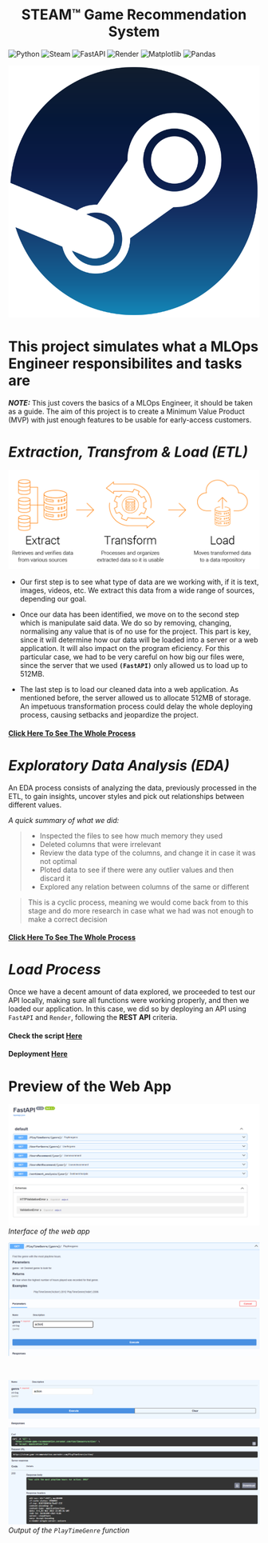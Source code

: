 <h1 style = 'text-align: center'> STEAM™ Game Recommendation System </h1>

![Python](https://img.shields.io/badge/python-3670A0?style=for-the-badge&logo=python&logoColor=ffdd54)
![Steam](https://img.shields.io/badge/steam-%23000000.svg?style=for-the-badge&logo=steam&logoColor=white)
![FastAPI](https://img.shields.io/badge/FastAPI-005571?style=for-the-badge&logo=fastapi)
![Render](https://img.shields.io/badge/Render-%46E3B7.svg?style=for-the-badge&logo=render&logoColor=white)
![Matplotlib](https://img.shields.io/badge/Matplotlib-%23ffffff.svg?style=for-the-badge&logo=Matplotlib&logoColor=black)
![Pandas](https://img.shields.io/badge/pandas-%23150458.svg?style=for-the-badge&logo=pandas&logoColor=white)

![Steam Logo](./assets/images/steam.png)

# This project simulates what a MLOps Engineer responsibilites and tasks are

**_NOTE:_** This just covers the basics of a MLOps Engineer, it should be taken as a guide. The aim of this project is to create a Minimum Value Product (MVP) with just enough features to be usable for early-access customers.

# _Extraction, Transfrom & Load (ETL)_

![ETL Process](assets/images/ETL.png)

- Our first step is to see what type of data are we working with, if it is text, images, videos, etc. We extract this data from a wide range of sources, depending our goal.

- Once our data has been identified, we move on to the second step which is manipulate said data. We do so by removing, changing, normalising any value that is of no use for the project. This part is key, since it will determine how our data will be loaded into a server or a web application. It will also impact on the program eficiency. For this particular case, we had to be very careful on how big our files were, since the server that we used **`(FastAPI)`** only allowed us to load up to 512MB.

- The last step is to load our cleaned data into a web application. As mentioned before, the server allowed us to allocate 512MB of storage. An impetuous transformation process could delay the whole deploying process, causing setbacks and jeopardize the project.

#### [Click Here To See The Whole Process](https://github.com/PatoMarzi/Steam_ML/blob/main/ETL.ipynb)

# _Exploratory Data Analysis (EDA)_

An EDA process consists of analyzing the data, previously processed in the ETL, to gain insights, uncover styles and pick out relationships between different values.

_A quick summary of what we did:_

> - Inspected the files to see how much memory they used
> - Deleted columns that were irrelevant
> - Review the data type of the columns, and change it in case it was not optimal
> - Ploted data to see if there were any outlier values and then discard it
> - Explored any relation between columns of the same or different

> This is a cyclic process, meaning we would come back from to this stage and do more research in case what we had was not enough to make a correct decision

#### [Click Here To See The Whole Process](https://github.com/PatoMarzi/Steam_ML/blob/main/EDA.ipynb)

# _Load Process_

Once we have a decent amount of data explored, we proceeded to test our API locally, making sure all functions were working properly, and then we loaded our application. In this case, we did so by deploying an API using `FastAPI` and `Render`, following the **REST API** criteria.

#### Check the script [Here](https://github.com/PatoMarzi/Steam_ML/blob/main/main.py)

#### Deployment [Here](https://steam-game-recommendation.onrender.com/)

# Preview of the Web App

![Alt text](./assets/images/API.png)
_Interface of the web app_
<br>

![API](./assets/images/image-1.png)

<br>

![Output](./assets/images/Output.png)
_Output of the `PlayTimeGenre` function_
